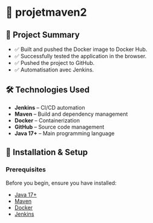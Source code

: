 # 🚀 projetmaven2  

## 📌 Project Summary  
- ✅ Built and pushed the Docker image to Docker Hub.  
- ✅ Successfully tested the application in the browser.  
- ✅ Pushed the project to GitHub.  
- ✅ Automatisation avec Jenkins.  

## 🛠 Technologies Used  
- **Jenkins** – CI/CD automation  
- **Maven** – Build and dependency management  
- **Docker** – Containerization  
- **GitHub** – Source code management  
- **Java 17+** – Main programming language  

## 📂 Installation & Setup  

### Prerequisites  
Before you begin, ensure you have installed:  
- [Java 17+](https://www.oracle.com/java/technologies/javase-jdk17-downloads.html)  
- [Maven](https://maven.apache.org/download.cgi)  
- [Docker](https://www.docker.com/)  
- [Jenkins](https://www.jenkins.io/download/)  

